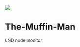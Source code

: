 <img src="blob:https://imgur.com/e61d3131-3bb5-4e36-8186-b62e252d8709">

# The-Muffin-Man
LND node monitor

